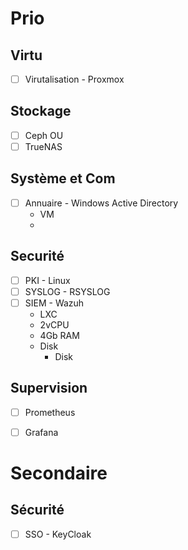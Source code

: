 # Prio
## Virtu
- [ ] Virutalisation - Proxmox

## Stockage
- [ ] Ceph
OU
- [ ] TrueNAS

## Système et Com
- [ ] Annuaire - Windows Active Directory
	- VM
	- 

## Securité
- [ ] PKI - Linux
- [ ] SYSLOG - RSYSLOG
- [ ] SIEM - Wazuh
	- LXC 
	- 2vCPU
	- 4Gb RAM
	- Disk
		- Disk
## Supervision
- [ ] Prometheus
- [ ] Grafana


# Secondaire

## Sécurité
- [ ] SSO - KeyCloak